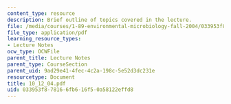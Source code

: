 ```yaml
---
content_type: resource
description: Brief outline of topics covered in the lecture.
file: /media/courses/1-89-environmental-microbiology-fall-2004/033953f878166fb616f50a58122effd8_10_12_04.pdf
file_type: application/pdf
learning_resource_types:
- Lecture Notes
ocw_type: OCWFile
parent_title: Lecture Notes
parent_type: CourseSection
parent_uid: 9ad29e41-4fec-4c2a-198c-5e52d3dc231e
resourcetype: Document
title: 10_12_04.pdf
uid: 033953f8-7816-6fb6-16f5-0a58122effd8
---
```

